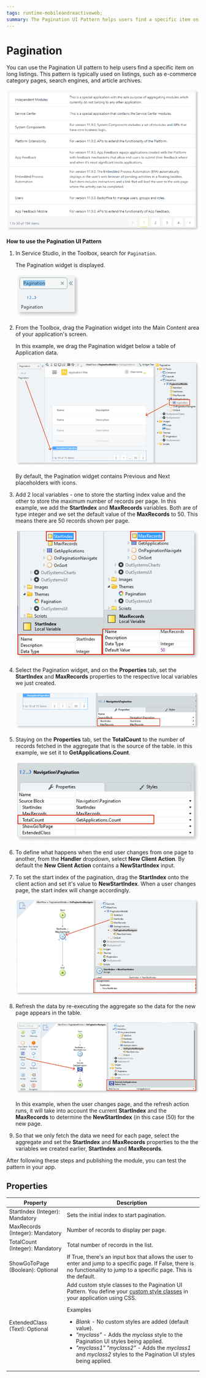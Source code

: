 ```yaml
---
tags: runtime-mobileandreactiveweb;  
summary: The Pagination UI Pattern helps users find a specific item on long listings.
---
```


# Pagination

You can use the Pagination UI pattern to help users find a specific item on long listings. This pattern is typically used on listings, such as e-commerce category pages, search engines, and article archives.

![](<images/pagination-5-ss.png>)

**How to use the Pagination UI Pattern**

1. In Service Studio, in the Toolbox, search for `Pagination`.
  
    The Pagination widget is displayed.

    ![](<images/pagination-1-ss.png>)

1. From the Toolbox, drag the Pagination widget into the Main Content area of your application's screen.

    In this example, we drag the Pagination widget below a table of Application data.

    ![](<images/pagination-3-ss.png>)

    By default, the Pagination widget contains Previous and Next placeholders with icons.

1. Add 2 local variables - one to store the starting index value and the other to store the maximum number of records per page. In this example, we add the **StartIndex**  and **MaxRecords** variables. Both are of type integer and we set the default value of the **MaxRecords** to 50. This means there are 50 records shown per page.

    ![](<images/pagination-9-ss.png>)

1. Select the Pagination widget, and on the **Properties** tab, set the **StartIndex** and **MaxRecords** properties to the respective local variables we just created.

    ![](<images/pagination-10-ss.png>)

1. Staying on the **Properties** tab, set the **TotalCount** to the number of records fetched in the aggregate that is the source of the table.  in this example, we set it to **GetApplications.Count**.

    ![](<images/pagination-11-ss.png>)

1. To define what happens when the end user changes from one page to another, from the **Handler** dropdown, select **New Client Action**. By default the **New Client Action** contains a **NewStartIndex** input. 

1. To set the start index of the pagination, drag the **StartIndex** onto the client action and set it's value to **NewStartIndex**. When a user changes page, the start index will change accordingly. 

    ![](<images/pagination-12-ss.png>)

1. Refresh the data by re-executing the aggregate so the data for the new page appears in the table.

    ![](<images/pagination-13-ss.png>)

    In this example, when the user changes page, and the refresh action runs, it will take into account the current **StartIndex** and the **MaxRecords** to determine the **NewStartIndex** (in this case (50) for the new page.

1. So that we only fetch the data we need for each page, select the aggregate and set the **StartIndex** and **MaxRecords** properties to the the variables we created earlier, **StartIndex** and **MaxRecords**.

After following these steps and publishing the module, you can test the pattern in your app.

## Properties

| Property | Description |
|---|---|
| StartIndex (Integer): Mandatory | Sets the initial index to start pagination. |
| MaxRecords (Integer): Mandatory | Number of records to display per page. |
| TotalCount (Integer): Mandatory | Total number of records in the list. |
| ShowGoToPage (Boolean): Optional | If True, there's an input box that allows the user to enter and jump to a specific page. If False, there is no functionality to jump to a specific page. This is the default. |
| ExtendedClass (Text): Optional | Add custom style classes to the Pagination UI Pattern. You define your [custom style classes](../../../look-feel/css.md) in your application using CSS. <p>Examples <ul><li>_Blank_ - No custom styles are added (default value).</li><li>_"myclass"_ - Adds the _myclass_ style to the Pagination UI styles being applied.</li><li>_"myclass1" "myclass2"_ - Adds the _myclass1_ and _myclass2_ styles to the Pagination UI styles being applied.</li></ul></p> |
